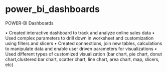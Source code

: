 # power_bi_dashboards
POWER-BI Dashboards

• Created interactive dashboard to track and analyze online sales data
• Used complex parameters to drill down in worksheet and customization using filters and slicers
• Created connections, join new tables, calculations to manipulate data and enable user driven parameters for visualizations
• Used different types of customized visualization (bar chart, pie chart, donut chart,clustered bar chart, scatter chart, line chart, area chart, map, slicers, etc)


